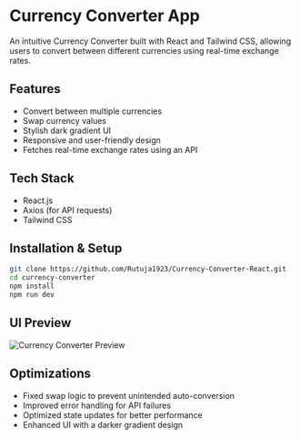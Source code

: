# Currency Converter App

An intuitive Currency Converter built with React and Tailwind CSS, allowing users to convert between different currencies using real-time exchange rates.

## Features

- Convert between multiple currencies
- Swap currency values
- Stylish dark gradient UI
- Responsive and user-friendly design
- Fetches real-time exchange rates using an API

## Tech Stack

- React.js
- Axios (for API requests)
- Tailwind CSS

## Installation & Setup

```sh
git clone https://github.com/Rutuja1923/Currency-Converter-React.git
cd currency-converter
npm install
npm run dev
```

## UI Preview

![Currency Converter Preview](https://raw.githubusercontent.com/Rutuja1923/Currency-Converter-React/main/screenshot.png)

## Optimizations

- Fixed swap logic to prevent unintended auto-conversion
- Improved error handling for API failures
- Optimized state updates for better performance
- Enhanced UI with a darker gradient design
